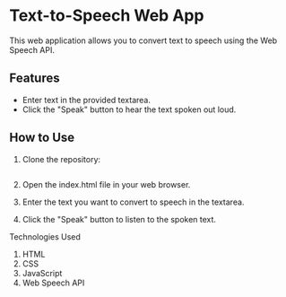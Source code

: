 # Text-to-Speech Web App

This web application allows you to convert text to speech using the Web Speech API.

## Features

- Enter text in the provided textarea.
- Click the "Speak" button to hear the text spoken out loud.

## How to Use

1. Clone the repository:

   ```bash
1. Open the index.html file in your web browser.

2. Enter the text you want to convert to speech in the textarea.

3. Click the "Speak" button to listen to the spoken text.

Technologies Used
1. HTML
2. CSS
3. JavaScript
4. Web Speech API
